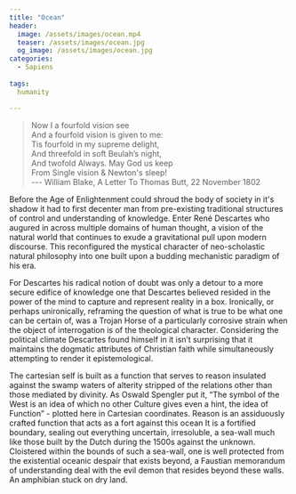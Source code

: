 ```yaml
---
title: "Ocean"
header:
  image: /assets/images/ocean.mp4
  teaser: /assets/images/ocean.jpg
  og_image: /assets/images/ocean.jpg
categories:
  - Sapiens
  
tags:
  humanity

---
```


> Now I a fourfold vision see<br> And a fourfold vision is given to me:<br>Tis fourfold in my supreme delight,<br>And threefold in soft Beulah’s night,<br>And twofold Always. May God us keep <br>From Single vision & Newton's sleep!<br>
--- William Blake, A Letter To Thomas Butt, 22 November 1802

 
 Before the Age of Enlightenment could shroud the body of society in it's shadow it had to first
decenter man from pre-existing traditional structures of control and understanding of knowledge.
Enter René Descartes who augured in across multiple domains of human thought, a vision of the
natural world that continues to exude a gravitational pull upon modern discourse. This
reconfigured the mystical character of neo-scholastic natural philosophy into one built upon a
budding mechanistic paradigm of his era.

For Descartes his radical notion of doubt was only a detour to a more secure edifice of knowledge
one that Descartes believed resided in the power of the mind to capture and represent reality in a
box. Ironically, or perhaps unironically, reframing the question of what is true to be what one can
be certain of, was a Trojan Horse of a particularly corrosive strain when the object of
interrogation is of the theological character. Considering the political climate Descartes found
himself in it isn’t surprising that it maintains the dogmatic attributes of Christian faith while
simultaneously attempting to render it epistemological.

The cartesian self is built as a function that serves to reason insulated against the swamp waters of
alterity stripped of the relations other than those mediated by divinity. As Oswald Spengler put it, “The symbol of the West is an idea of which no other Culture gives even a hint, the idea of Function” - plotted here in Cartesian coordinates. Reason is an assiduously crafted function that acts as a fort against this ocean It is a fortified boundary, sealing out everything uncertain, irresoluble, a sea-wall much like those built by the Dutch during the 1500s against the unknown. Cloistered within the bounds of such a sea-wall, one is well protected from the existential oceanic despair that exists beyond, a Faustian memorandum of understanding deal with the evil demon that resides beyond these walls. An amphibian stuck on dry land.
